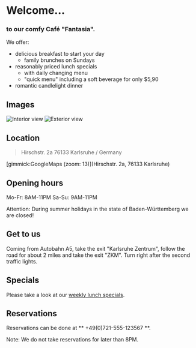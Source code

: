 Welcome...
==========

### to our comfy Café "Fantasia".

We offer:

* delicious breakfast to start your day
	* family brunches on Sundays
* reasonably priced lunch specials
	* with daily changing menu
	* "quick menu" including a soft beverage for only $5,90
* romantic candlelight dinner

Images
------

![Interior view](cafe1.png "Interoir view, Image courtesy of Eoghan OLionnain, licesend CC-BY-SA 2.0")
![Exterior view](cafe2.jpg "Exterior view, Image courtesy of Beatrice Murch, licensed CC-BY 2.0")

Location
--------

> Hirschstr. 2a
> 76133 Karlsruhe / Germany

[gimmick:GoogleMaps (zoom: 13)](Hirschstr. 2a, 76133 Karlsruhe)

Opening hours
-------------

Mo-Fr: 8AM-11PM
Sa-Su: 9AM-11PM

Attention: During summer holidays in the state of Baden-W&uuml;rttemberg we are closed!

Get to us
-------

Coming from Autobahn A5, take the exit "Karlsruhe Zentrum", follow the road for about 2 miles and take the exit "ZKM". Turn right after the second traffic lights.

Specials
--------

Please take a look at our [weekly lunch specials](specials.md).

Reservations
--------------

Reservations can be done at ** +49(0)721-555-123567 **.

Note: We do not take reservations for later than 8PM.

